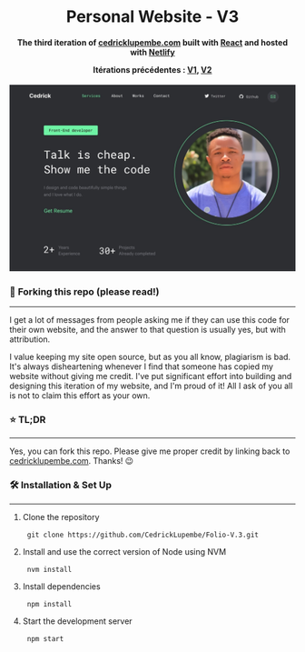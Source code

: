 <h1 align="center">
    Personal Website - V3
</h1>

<h4 align="center">The third iteration of <a href="https://cedricklupembe.netlify.app/">cedricklupembe.com</a> built with <a href="https://reactjs.org/docs/getting-started.html">React</a> and hosted with <a href="https://www.netlify.com/">Netlify</a>

Itérations précédentes :  <a href="https://cedricklupembe.github.io/">V1</a>, <a href="https://cedricklupembe.github.io/Folio-Version-2/">V2</a></h4>

![Homepage](https://github.com/CedrickLupembe/Folio-V.3/blob/master/src/screenshot/design.jpg)

### 🚨 **Forking this repo (please read!)**
---
I get a lot of messages from people asking me if they can use this code for their own website, and the answer to that question is usually yes, but with attribution.

I value keeping my site open source, but as you all know, plagiarism is bad. It's always disheartening whenever I find that someone has copied my website without giving me credit. I've put significant effort into building and designing this iteration of my website, and I'm proud of it! All I ask of you all is not to claim this effort as your own.

### ⭐ **TL;DR**
---

Yes, you can fork this repo. Please give me proper credit by linking back to [cedricklupembe.com](https://cedricklupembe.netlify.app/). Thanks! 😉

### 🛠️ **Installation & Set Up**
---

1. Clone the repository

   ```
    git clone https://github.com/CedrickLupembe/Folio-V.3.git
   ```

2. Install and use the correct version of Node using NVM
   
   ```
    nvm install
   ```

3. Install dependencies
   
   ```
    npm install
   ```

4. Start the development server
   
   ```
    npm start
   ```
